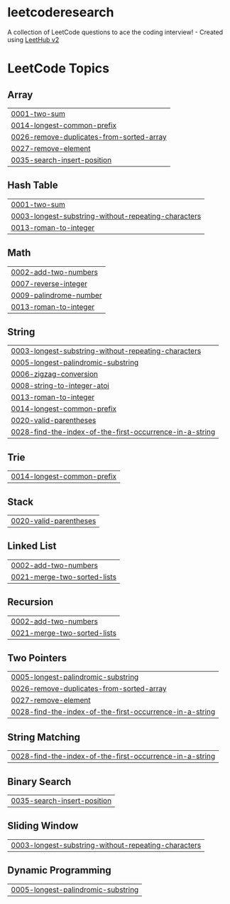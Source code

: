 # leetcoderesearch
A collection of LeetCode questions to ace the coding interview! - Created using [LeetHub v2](https://github.com/arunbhardwaj/LeetHub-2.0)

<!---LeetCode Topics Start-->
# LeetCode Topics
## Array
|  |
| ------- |
| [0001-two-sum](https://github.com/dstrimble/leetcoderesearch/tree/master/0001-two-sum) |
| [0014-longest-common-prefix](https://github.com/dstrimble/leetcoderesearch/tree/master/0014-longest-common-prefix) |
| [0026-remove-duplicates-from-sorted-array](https://github.com/dstrimble/leetcoderesearch/tree/master/0026-remove-duplicates-from-sorted-array) |
| [0027-remove-element](https://github.com/dstrimble/leetcoderesearch/tree/master/0027-remove-element) |
| [0035-search-insert-position](https://github.com/dstrimble/leetcoderesearch/tree/master/0035-search-insert-position) |
## Hash Table
|  |
| ------- |
| [0001-two-sum](https://github.com/dstrimble/leetcoderesearch/tree/master/0001-two-sum) |
| [0003-longest-substring-without-repeating-characters](https://github.com/dstrimble/leetcoderesearch/tree/master/0003-longest-substring-without-repeating-characters) |
| [0013-roman-to-integer](https://github.com/dstrimble/leetcoderesearch/tree/master/0013-roman-to-integer) |
## Math
|  |
| ------- |
| [0002-add-two-numbers](https://github.com/dstrimble/leetcoderesearch/tree/master/0002-add-two-numbers) |
| [0007-reverse-integer](https://github.com/dstrimble/leetcoderesearch/tree/master/0007-reverse-integer) |
| [0009-palindrome-number](https://github.com/dstrimble/leetcoderesearch/tree/master/0009-palindrome-number) |
| [0013-roman-to-integer](https://github.com/dstrimble/leetcoderesearch/tree/master/0013-roman-to-integer) |
## String
|  |
| ------- |
| [0003-longest-substring-without-repeating-characters](https://github.com/dstrimble/leetcoderesearch/tree/master/0003-longest-substring-without-repeating-characters) |
| [0005-longest-palindromic-substring](https://github.com/dstrimble/leetcoderesearch/tree/master/0005-longest-palindromic-substring) |
| [0006-zigzag-conversion](https://github.com/dstrimble/leetcoderesearch/tree/master/0006-zigzag-conversion) |
| [0008-string-to-integer-atoi](https://github.com/dstrimble/leetcoderesearch/tree/master/0008-string-to-integer-atoi) |
| [0013-roman-to-integer](https://github.com/dstrimble/leetcoderesearch/tree/master/0013-roman-to-integer) |
| [0014-longest-common-prefix](https://github.com/dstrimble/leetcoderesearch/tree/master/0014-longest-common-prefix) |
| [0020-valid-parentheses](https://github.com/dstrimble/leetcoderesearch/tree/master/0020-valid-parentheses) |
| [0028-find-the-index-of-the-first-occurrence-in-a-string](https://github.com/dstrimble/leetcoderesearch/tree/master/0028-find-the-index-of-the-first-occurrence-in-a-string) |
## Trie
|  |
| ------- |
| [0014-longest-common-prefix](https://github.com/dstrimble/leetcoderesearch/tree/master/0014-longest-common-prefix) |
## Stack
|  |
| ------- |
| [0020-valid-parentheses](https://github.com/dstrimble/leetcoderesearch/tree/master/0020-valid-parentheses) |
## Linked List
|  |
| ------- |
| [0002-add-two-numbers](https://github.com/dstrimble/leetcoderesearch/tree/master/0002-add-two-numbers) |
| [0021-merge-two-sorted-lists](https://github.com/dstrimble/leetcoderesearch/tree/master/0021-merge-two-sorted-lists) |
## Recursion
|  |
| ------- |
| [0002-add-two-numbers](https://github.com/dstrimble/leetcoderesearch/tree/master/0002-add-two-numbers) |
| [0021-merge-two-sorted-lists](https://github.com/dstrimble/leetcoderesearch/tree/master/0021-merge-two-sorted-lists) |
## Two Pointers
|  |
| ------- |
| [0005-longest-palindromic-substring](https://github.com/dstrimble/leetcoderesearch/tree/master/0005-longest-palindromic-substring) |
| [0026-remove-duplicates-from-sorted-array](https://github.com/dstrimble/leetcoderesearch/tree/master/0026-remove-duplicates-from-sorted-array) |
| [0027-remove-element](https://github.com/dstrimble/leetcoderesearch/tree/master/0027-remove-element) |
| [0028-find-the-index-of-the-first-occurrence-in-a-string](https://github.com/dstrimble/leetcoderesearch/tree/master/0028-find-the-index-of-the-first-occurrence-in-a-string) |
## String Matching
|  |
| ------- |
| [0028-find-the-index-of-the-first-occurrence-in-a-string](https://github.com/dstrimble/leetcoderesearch/tree/master/0028-find-the-index-of-the-first-occurrence-in-a-string) |
## Binary Search
|  |
| ------- |
| [0035-search-insert-position](https://github.com/dstrimble/leetcoderesearch/tree/master/0035-search-insert-position) |
## Sliding Window
|  |
| ------- |
| [0003-longest-substring-without-repeating-characters](https://github.com/dstrimble/leetcoderesearch/tree/master/0003-longest-substring-without-repeating-characters) |
## Dynamic Programming
|  |
| ------- |
| [0005-longest-palindromic-substring](https://github.com/dstrimble/leetcoderesearch/tree/master/0005-longest-palindromic-substring) |
<!---LeetCode Topics End-->